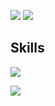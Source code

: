 ![](https://github-readme-stats.vercel.app/api?username=etakahashi78&&layout=compact&show_icons=true&theme=onedark)
![](https://github-readme-stats.vercel.app/api/top-langs/?username=etakahashi78&&layout=compact&show_icons=true&theme=onedark)

## Skills
![](https://skillicons.dev/icons?i=go,python,java,ts,react,docker,terraform,aws,gcp)

![](https://komarev.com/ghpvc/?username=etakahashi78)
